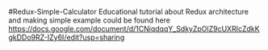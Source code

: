 #Redux-Simple-Calculator
Educational tutorial about Redux architecture and making simple example could be found here https://docs.google.com/document/d/1CNiqdqqY_SdkyZpOlZ9cUXRIcZdkKgkDDo9RZ-IZy6I/edit?usp=sharing
